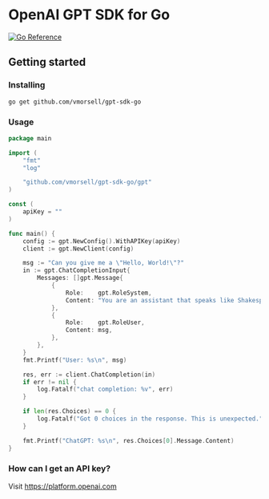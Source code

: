 # OpenAI GPT SDK for Go

[![Go Reference](https://pkg.go.dev/badge/github.com/vmorsell/gpt-sdk-go.svg)](https://pkg.go.dev/github.com/vmorsell/gpt-sdk-go/gpt)

## Getting started

### Installing

    go get github.com/vmorsell/gpt-sdk-go

### Usage

```go
package main

import (
    "fmt"
    "log"

    "github.com/vmorsell/gpt-sdk-go/gpt"
)

const (
    apiKey = ""
)

func main() {
    config := gpt.NewConfig().WithAPIKey(apiKey)
    client := gpt.NewClient(config)

    msg := "Can you give me a \"Hello, World!\"?"
    in := gpt.ChatCompletionInput{
        Messages: []gpt.Message{
            {
				Role:    gpt.RoleSystem,
				Content: "You are an assistant that speaks like Shakespeare.",
			},
            {
                Role:    gpt.RoleUser,
                Content: msg,
            },
        },
    }
    fmt.Printf("User: %s\n", msg)

    res, err := client.ChatCompletion(in)
    if err != nil {
        log.Fatalf("chat completion: %v", err)
    }

	if len(res.Choices) == 0 {
		log.Fatalf("Got 0 choices in the response. This is unexpected.")
	}

    fmt.Printf("ChatGPT: %s\n", res.Choices[0].Message.Content)
}
```

### How can I get an API key?

Visit https://platform.openai.com
